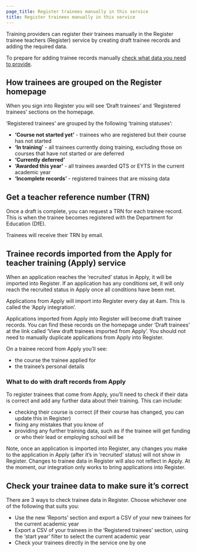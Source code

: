 ```yaml
---
page_title: Register trainees manually in this service
title: Register trainees manually in this service
---
```


Training providers can register their trainees manually in the Register trainee teachers (Register) service by creating draft trainee records and adding the required data.

To prepare for adding trainee records manually [check what data you need to provide](/guidance/check-data).

## How trainees are grouped on the Register homepage

When you sign into Register you will see ‘Draft trainees’ and ‘Registered trainees’ sections on the homepage.

‘Registered trainees’ are grouped by the following ‘training statuses’:

* **‘Course not started yet’** - trainees who are registered but their course has not started
* **‘In training’** - all trainees currently doing training, excluding those on courses that have not started or are deferred
* **‘Currently deferred’**
* **‘Awarded this year’** - all trainees awarded QTS or EYTS in the current academic year
* **‘Incomplete records’** - registered trainees that are missing data

## Get a teacher reference number (TRN)

Once a draft is complete, you can request a TRN for each trainee record. This is when the trainee becomes registered with the Department for Education (DfE).

Trainees will receive their TRN by email.

## Trainee records imported from the Apply for teacher training (Apply) service

When an application reaches the ‘recruited’ status in Apply, it will be imported into Register. If an application has any conditions set, it will only reach the recruited status in Apply once all conditions have been met.

Applications from Apply will import into Register every day at 4am. This is called the ‘Apply integration’.

Applications imported from Apply into Register will become draft trainee records. You can find these records on the homepage under ‘Draft trainees’ at the link called ‘View draft trainees imported from Apply’. You should not need to manually duplicate applications from Apply into Register.

On a trainee record from Apply you’ll see:

* the course the trainee applied for
* the trainee’s personal details

### What to do with draft records from Apply

To register trainees that come from Apply, you’ll need to check if their data is correct and add any further data about their training. This can include:

* checking their course is correct (if their course has changed, you can update this in Register)
* fixing any mistakes that you know of
* providing any further training data, such as if the trainee will get funding or who their lead or employing school will be

Note, once an application is imported into Register, any changes you make to the application in Apply (after it’s in ‘recruited’ status) will not show in Register. Changes to trainee data in Register will also not reflect in Apply. At the moment, our integration only works to bring applications into Register.

## Check your trainee data to make sure it’s correct

There are 3 ways to check trainee data in Register. Choose whichever one of the following that suits you:

* Use the new ‘Reports’ section and export a CSV of your new trainees for the current academic year
* Export a CSV of your trainees in the ‘Registered trainees’ section, using the ‘start year’ filter to select the current academic year
* Check your trainees directly in the service one by one
